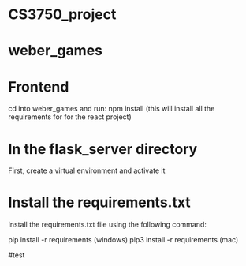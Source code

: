 # CS3750_project
 
# weber_games

# Frontend
cd into weber_games and run:
npm install
(this will install all the requirements for for the react project)

# In the flask_server directory
First, create a virtual environment and activate it
# Install the requirements.txt
Install the requirements.txt file using the following command:

pip install -r requirements (windows)
pip3 install -r requirements (mac)

#test
